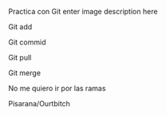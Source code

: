 
Practica con Git
enter image description here

Git add

Git commid

Git pull

Git merge

No me quiero ir por las ramas

Pisarana/Ourtbitch
